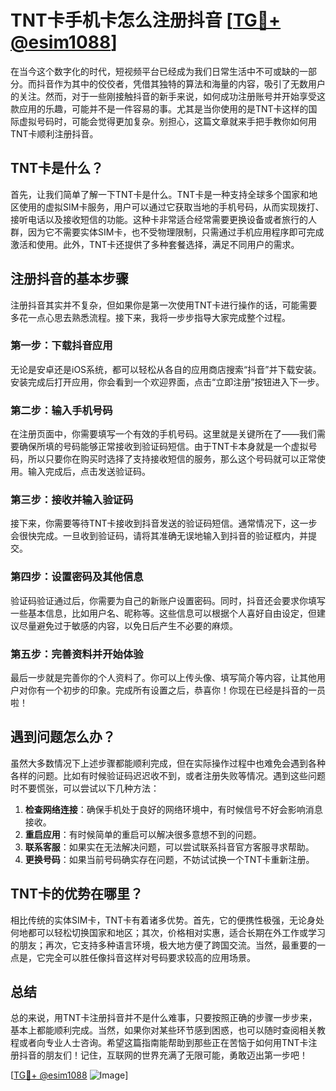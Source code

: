# TNT卡手机卡怎么注册抖音 [[TG💪+ @esim1088](https://t.me/s/esim1088)]

在当今这个数字化的时代，短视频平台已经成为我们日常生活中不可或缺的一部分。而抖音作为其中的佼佼者，凭借其独特的算法和海量的内容，吸引了无数用户的关注。然而，对于一些刚接触抖音的新手来说，如何成功注册账号并开始享受这款应用的乐趣，可能并不是一件容易的事。尤其是当你使用的是TNT卡这样的国际虚拟号码时，可能会觉得更加复杂。别担心，这篇文章就来手把手教你如何用TNT卡顺利注册抖音。

## TNT卡是什么？

首先，让我们简单了解一下TNT卡是什么。TNT卡是一种支持全球多个国家和地区使用的虚拟SIM卡服务，用户可以通过它获取当地的手机号码，从而实现拨打、接听电话以及接收短信的功能。这种卡非常适合经常需要更换设备或者旅行的人群，因为它不需要实体SIM卡，也不受物理限制，只需通过手机应用程序即可完成激活和使用。此外，TNT卡还提供了多种套餐选择，满足不同用户的需求。

## 注册抖音的基本步骤

注册抖音其实并不复杂，但如果你是第一次使用TNT卡进行操作的话，可能需要多花一点心思去熟悉流程。接下来，我将一步步指导大家完成整个过程。

### 第一步：下载抖音应用

无论是安卓还是iOS系统，都可以轻松从各自的应用商店搜索“抖音”并下载安装。安装完成后打开应用，你会看到一个欢迎界面，点击“立即注册”按钮进入下一步。

### 第二步：输入手机号码

在注册页面中，你需要填写一个有效的手机号码。这里就是关键所在了——我们需要确保所填的号码能够正常接收到验证码短信。由于TNT卡本身就是一个虚拟号码，所以只要你在购买时选择了支持接收短信的服务，那么这个号码就可以正常使用。输入完成后，点击发送验证码。

### 第三步：接收并输入验证码

接下来，你需要等待TNT卡接收到抖音发送的验证码短信。通常情况下，这一步会很快完成。一旦收到验证码，请将其准确无误地输入到抖音的验证框内，并提交。

### 第四步：设置密码及其他信息

验证码验证通过后，你需要为自己的新账户设置密码。同时，抖音还会要求你填写一些基本信息，比如用户名、昵称等。这些信息可以根据个人喜好自由设定，但建议尽量避免过于敏感的内容，以免日后产生不必要的麻烦。

### 第五步：完善资料并开始体验

最后一步就是完善你的个人资料了。你可以上传头像、填写简介等内容，让其他用户对你有一个初步的印象。完成所有设置之后，恭喜你！你现在已经是抖音的一员啦！

## 遇到问题怎么办？

虽然大多数情况下上述步骤都能顺利完成，但在实际操作过程中也难免会遇到各种各样的问题。比如有时候验证码迟迟收不到，或者注册失败等情况。遇到这些问题时不要慌张，可以尝试以下几种方法：

1. **检查网络连接**：确保手机处于良好的网络环境中，有时候信号不好会影响消息接收。
2. **重启应用**：有时候简单的重启可以解决很多意想不到的问题。
3. **联系客服**：如果实在无法解决问题，可以尝试联系抖音官方客服寻求帮助。
4. **更换号码**：如果当前号码确实存在问题，不妨试试换一个TNT卡重新注册。

## TNT卡的优势在哪里？

相比传统的实体SIM卡，TNT卡有着诸多优势。首先，它的便携性极强，无论身处何地都可以轻松切换国家和地区；其次，价格相对实惠，适合长期在外工作或学习的朋友；再次，它支持多种语言环境，极大地方便了跨国交流。当然，最重要的一点是，它完全可以胜任像抖音这样对号码要求较高的应用场景。

## 总结

总的来说，用TNT卡注册抖音并不是什么难事，只要按照正确的步骤一步步来，基本上都能顺利完成。当然，如果你对某些环节感到困惑，也可以随时查阅相关教程或者向专业人士咨询。希望这篇指南能帮助到那些正在苦恼于如何用TNT卡注册抖音的朋友们！记住，互联网的世界充满了无限可能，勇敢迈出第一步吧！

[[TG💪+ @esim1088](https://t.me/s/esim1088) ![Image](https://i.postimg.cc/4NQfJmqS/Snipaste-2025-05-13-00-14-12.png)]